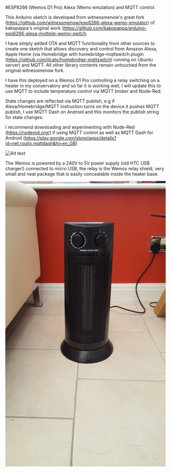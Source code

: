 #ESP8266 (Wemos D1 Pro) Alexa (Wemo emulation) and MQTT control.

This Arduino sketch is developed from witnessmenow's great fork (https://github.com/witnessmenow/esp8266-alexa-wemo-emulator) of kakopappa's original work (https://github.com/kakopappa/arduino-esp8266-alexa-multiple-wemo-switch.

I have simply added OTA and MQTT functionality from other sources to create one sketch that allows discovery and control from Amazon Alexa, Apple Home (via Homebridge with homebridge-mqttswitch plugin (https://github.com/ilcato/homebridge-mqttswitch) running on Ubuntu server) and MQTT.  All other library contents remain untouched from the original witnessmenow fork.

I have this deployed on a Wemos D1 Pro controlling a relay switching on a heater in my conservatory and so far it is working well, I will update this to use MQTT to include temperature control via MQTT broker and Node-Red.  

State changes are reflected via MQTT publish, e.g if Alexa/Homebridge/MQTT instruction turns on the device it pushes MQTT publish, I use MQTT Dash on Android and this monitors the publish string for state changes.

I recommend downloading and experimenting with Node-Red (https://nodered.org/) if using MQTT control as well as MQTT Dash for Android (https://play.google.com/store/apps/details?id=net.routix.mqttdash&hl=en_GB)

![Alt text](20170216_220844.jpg?raw=true "Heater control")

The Wemos is powered by a 240V to 5V power supply (old HTC USB charger!) connected to micro USB, the relay is the Wemos relay shield, very small and neat package that is easily concealable inside the heater base.

![Alt text](20170311_120629.jpg?raw=true "Hidden in base!")
